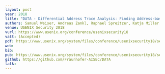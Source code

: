 ```yaml
---
layout: post
year: 2018
title: "DATA - Differential Address Trace Analysis: Finding Address-based Side-Channels in Binaries"
authors: Samuel Weiser, Andreas Zankl, Raphael Spreitzer, Katja Miller, Stefan Mangard, Georg Sigl
venue: USENIX Security 2018
vurl: https://www.usenix.org/conference/usenixsecurity18
vatt: (Accepted)
pdf: https://www.usenix.org/system/files/conference/usenixsecurity18/sec18-weiser.pdf
web: 
bib: 
pub: https://www.usenix.org/system/files/conference/usenixsecurity18/sec18-weiser.pdf
github: https://github.com/Fraunhofer-AISEC/DATA
talk: 
---
```


